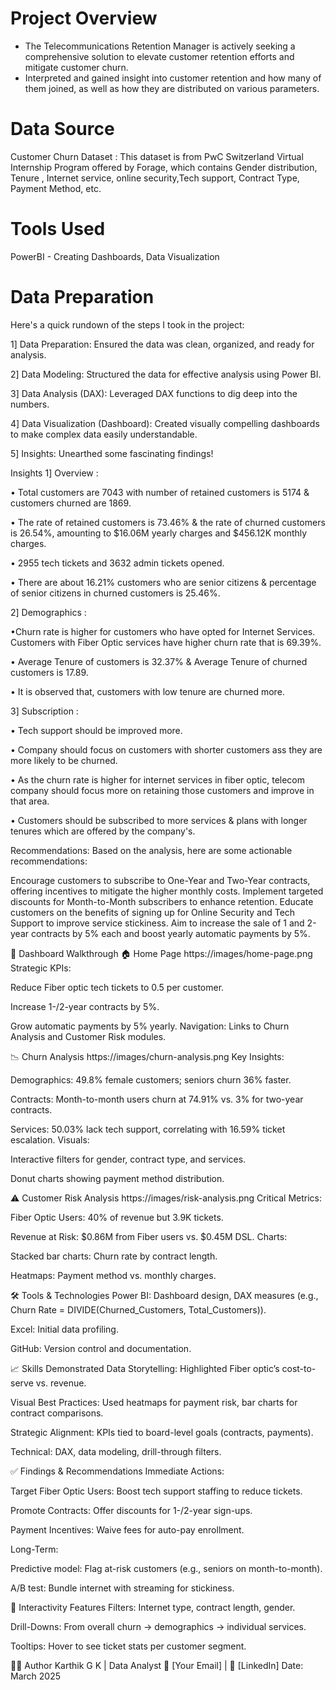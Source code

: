 # Project Overview
* The Telecommunications Retention Manager is actively seeking a comprehensive solution to elevate customer retention efforts and mitigate customer churn.
* Interpreted and gained insight into customer retention and how many of them joined, as well as how they are distributed on various parameters.
  
# Data Source
Customer Churn Dataset : This dataset is from PwC Switzerland Virtual Internship Program offered by Forage, which contains Gender distribution, Tenure , Internet service, online security,Tech support, Contract Type, Payment Method, etc.

# Tools Used
PowerBI - Creating Dashboards, Data Visualization

# Data Preparation
Here's a quick rundown of the steps I took in the project:

1️] Data Preparation: Ensured the data was clean, organized, and ready for analysis.

2️] Data Modeling: Structured the data for effective analysis using Power BI.

3️] Data Analysis (DAX): Leveraged DAX functions to dig deep into the numbers.

4️] Data Visualization (Dashboard): Created visually compelling dashboards to make complex data easily understandable.

5️] Insights: Unearthed some fascinating findings!

Insights
1️] Overview :

• Total customers are 7043 with number of retained customers is 5174 & customers churned are 1869.

• The rate of retained customers is 73.46% & the rate of churned customers is 26.54%, amounting to $16.06M yearly charges and $456.12K monthly charges.

• 2955 tech tickets and 3632 admin tickets opened.

• There are about 16.21% customers who are senior citizens & percentage of senior citizens in churned customers is 25.46%.

2️] Demographics :

•Churn rate is higher for customers who have opted for Internet Services. Customers with Fiber Optic services have higher churn rate that is 69.39%.

• Average Tenure of customers is 32.37% & Average Tenure of churned customers is 17.89.

• It is observed that, customers with low tenure are churned more.

3️] Subscription :

• Tech support should be improved more.

• Company should focus on customers with shorter customers ass they are more likely to be churned.

• As the churn rate is higher for internet services in fiber optic, telecom company should focus more on retaining those customers and improve in that area.

• Customers should be subscribed to more services & plans with longer tenures which are offered by the company's.

Recommendations:
Based on the analysis, here are some actionable recommendations:

Encourage customers to subscribe to One-Year and Two-Year contracts, offering incentives to mitigate the higher monthly costs.
Implement targeted discounts for Month-to-Month subscribers to enhance retention.
Educate customers on the benefits of signing up for Online Security and Tech Support to improve service stickiness.
Aim to increase the sale of 1 and 2-year contracts by 5% each and boost yearly automatic payments by 5%.




💠 Dashboard Walkthrough
🏠 Home Page
https://images/home-page.png
Strategic KPIs:

Reduce Fiber optic tech tickets to 0.5 per customer.

Increase 1-/2-year contracts by 5%.

Grow automatic payments by 5% yearly.
Navigation: Links to Churn Analysis and Customer Risk modules.

📉 Churn Analysis
https://images/churn-analysis.png
Key Insights:

Demographics: 49.8% female customers; seniors churn 36% faster.

Contracts: Month-to-month users churn at 74.91% vs. 3% for two-year contracts.

Services: 50.03% lack tech support, correlating with 16.59% ticket escalation.
Visuals:

Interactive filters for gender, contract type, and services.

Donut charts showing payment method distribution.

⚠️ Customer Risk Analysis
https://images/risk-analysis.png
Critical Metrics:

Fiber Optic Users: 40% of revenue but 3.9K tickets.

Revenue at Risk: $0.86M from Fiber users vs. $0.45M DSL.
Charts:

Stacked bar charts: Churn rate by contract length.

Heatmaps: Payment method vs. monthly charges.

🛠 Tools & Technologies
Power BI: Dashboard design, DAX measures (e.g., Churn Rate = DIVIDE(Churned_Customers, Total_Customers)).

Excel: Initial data profiling.

GitHub: Version control and documentation.

📈 Skills Demonstrated
Data Storytelling: Highlighted Fiber optic’s cost-to-serve vs. revenue.

Visual Best Practices: Used heatmaps for payment risk, bar charts for contract comparisons.

Strategic Alignment: KPIs tied to board-level goals (contracts, payments).

Technical: DAX, data modeling, drill-through filters.

✅ Findings & Recommendations
Immediate Actions:

Target Fiber Optic Users: Boost tech support staffing to reduce tickets.

Promote Contracts: Offer discounts for 1-/2-year sign-ups.

Payment Incentives: Waive fees for auto-pay enrollment.

Long-Term:

Predictive model: Flag at-risk customers (e.g., seniors on month-to-month).

A/B test: Bundle internet with streaming for stickiness.

🧭 Interactivity Features
Filters: Internet type, contract length, gender.

Drill-Downs: From overall churn → demographics → individual services.

Tooltips: Hover to see ticket stats per customer segment.

👨‍💻 Author
Karthik G K | Data Analyst
📧 [Your Email] | 🔗 [LinkedIn]
Date: March 2025

